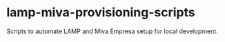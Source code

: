 # lamp-miva-provisioning-scripts
Scripts to automate LAMP and Miva Empresa setup for local development.
